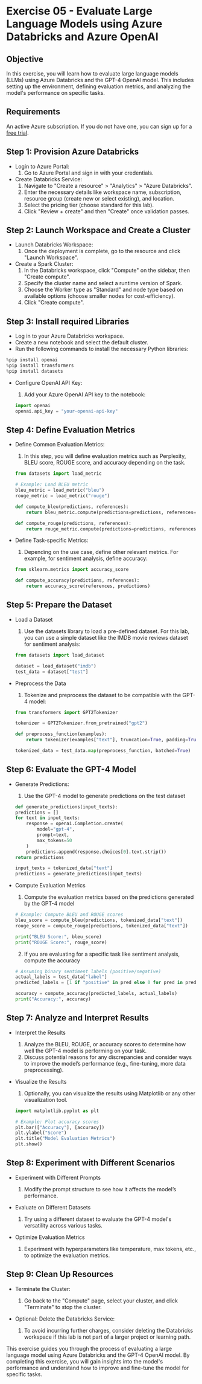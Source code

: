 # Exercise 05 - Evaluate Large Language Models using Azure Databricks and Azure OpenAI

## Objective
In this exercise, you will learn how to evaluate large language models (LLMs) using Azure Databricks and the GPT-4 OpenAI model. This includes setting up the environment, defining evaluation metrics, and analyzing the model's performance on specific tasks.

## Requirements
An active Azure subscription. If you do not have one, you can sign up for a [free trial](https://azure.microsoft.com/en-us/free/).

## Step 1: Provision Azure Databricks
- Login to Azure Portal:
    1. Go to Azure Portal and sign in with your credentials.
- Create Databricks Service:
    1. Navigate to "Create a resource" > "Analytics" > "Azure Databricks".
    2. Enter the necessary details like workspace name, subscription, resource group (create new or select existing), and location.
    3. Select the pricing tier (choose standard for this lab).
    4. Click "Review + create" and then "Create" once validation passes.

## Step 2: Launch Workspace and Create a Cluster
- Launch Databricks Workspace:
    1. Once the deployment is complete, go to the resource and click "Launch Workspace".
- Create a Spark Cluster:
    1. In the Databricks workspace, click "Compute" on the sidebar, then "Create compute".
    2. Specify the cluster name and select a runtime version of Spark.
    3. Choose the Worker type as "Standard" and node type based on available options (choose smaller nodes for cost-efficiency).
    4. Click "Create compute".

## Step 3: Install required Libraries

- Log in to your Azure Databricks workspace.
- Create a new notebook and select the default cluster.
- Run the following commands to install the necessary Python libraries:

```python
%pip install openai
%pip install transformers
%pip install datasets
```

- Configure OpenAI API Key:
    1. Add your Azure OpenAI API key to the notebook:

    ```python
    import openai
    openai.api_key = "your-openai-api-key"
    ```

## Step 4: Define Evaluation Metrics
- Define Common Evaluation Metrics:
    1. In this step, you will define evaluation metrics such as Perplexity, BLEU score, ROUGE score, and accuracy depending on the task.

    ```python
    from datasets import load_metric

    # Example: Load BLEU metric
    bleu_metric = load_metric("bleu")
    rouge_metric = load_metric("rouge")

    def compute_bleu(predictions, references):
        return bleu_metric.compute(predictions=predictions, references=references)

    def compute_rouge(predictions, references):
        return rouge_metric.compute(predictions=predictions, references=references)
    ```

- Define Task-specific Metrics:
    1. Depending on the use case, define other relevant metrics. For example, for sentiment analysis, define accuracy:

    ```python
    from sklearn.metrics import accuracy_score

    def compute_accuracy(predictions, references):
        return accuracy_score(references, predictions)
    ```

## Step 5: Prepare the Dataset
- Load a Dataset
    1. Use the datasets library to load a pre-defined dataset. For this lab, you can use a simple dataset like the IMDB movie reviews dataset for sentiment analysis:

    ```python
    from datasets import load_dataset

    dataset = load_dataset("imdb")
    test_data = dataset["test"]
    ```

- Preprocess the Data
    1. Tokenize and preprocess the dataset to be compatible with the GPT-4 model:

    ```python
    from transformers import GPT2Tokenizer

    tokenizer = GPT2Tokenizer.from_pretrained("gpt2")

    def preprocess_function(examples):
        return tokenizer(examples["text"], truncation=True, padding=True)

    tokenized_data = test_data.map(preprocess_function, batched=True)
    ```

## Step 6: Evaluate the GPT-4 Model
- Generate Predictions:
    1. Use the GPT-4 model to generate predictions on the test dataset

    ```python
    def generate_predictions(input_texts):
    predictions = []
    for text in input_texts:
        response = openai.Completion.create(
            model="gpt-4",
            prompt=text,
            max_tokens=50
        )
        predictions.append(response.choices[0].text.strip())
    return predictions

    input_texts = tokenized_data["text"]
    predictions = generate_predictions(input_texts)
    ```

- Compute Evaluation Metrics
    1. Compute the evaluation metrics based on the predictions generated by the GPT-4 model

    ```python
    # Example: Compute BLEU and ROUGE scores
    bleu_score = compute_bleu(predictions, tokenized_data["text"])
    rouge_score = compute_rouge(predictions, tokenized_data["text"])

    print("BLEU Score:", bleu_score)
    print("ROUGE Score:", rouge_score)
    ```

    2. If you are evaluating for a specific task like sentiment analysis, compute the accuracy

    ```python
    # Assuming binary sentiment labels (positive/negative)
    actual_labels = test_data["label"]
    predicted_labels = [1 if "positive" in pred else 0 for pred in predictions]

    accuracy = compute_accuracy(predicted_labels, actual_labels)
    print("Accuracy:", accuracy)
    ```

## Step 7: Analyze and Interpret Results

- Interpret the Results
    1. Analyze the BLEU, ROUGE, or accuracy scores to determine how well the GPT-4 model is performing on your task.
    2. Discuss potential reasons for any discrepancies and consider ways to improve the model’s performance (e.g., fine-tuning, more data preprocessing).

- Visualize the Results
    1. Optionally, you can visualize the results using Matplotlib or any other visualization tool.

    ```python
    import matplotlib.pyplot as plt

    # Example: Plot accuracy scores
    plt.bar(["Accuracy"], [accuracy])
    plt.ylabel("Score")
    plt.title("Model Evaluation Metrics")
    plt.show()
    ```

## Step 8: Experiment with Different Scenarios

- Experiment with Different Prompts
    1. Modify the prompt structure to see how it affects the model’s performance.

- Evaluate on Different Datasets
    1. Try using a different dataset to evaluate the GPT-4 model's versatility across various tasks.

- Optimize Evaluation Metrics
    1. Experiment with hyperparameters like temperature, max tokens, etc., to optimize the evaluation metrics.

## Step 9: Clean Up Resources
- Terminate the Cluster:
    1. Go back to the "Compute" page, select your cluster, and click "Terminate" to stop the cluster.

- Optional: Delete the Databricks Service:
    1. To avoid incurring further charges, consider deleting the Databricks workspace if this lab is not part of a larger project or learning path.

This exercise guides you through the process of evaluating a large language model using Azure Databricks and the GPT-4 OpenAI model. By completing this exercise, you will gain insights into the model's performance and understand how to improve and fine-tune the model for specific tasks.